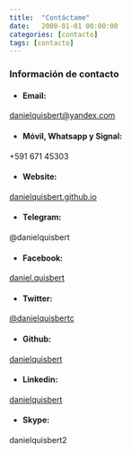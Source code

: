 ```yaml
---
title:  "Contáctame"
date:   2000-01-01 00:00:00
categories: [contacto]
tags: [contacto]
---
```


### Información de contacto

- #### **Email:** 
[danielquisbert@yandex.com](mailto:danielquisbert@yandex.com)

- #### **Móvil, Whatsapp y Signal:** 
+591 671 45303

- #### **Website:** 
[danielquisbert.github.io](https://danielquisbert.github.io)

- #### **Telegram:** 
@danielquisbert

- #### **Facebook:** 
[daniel.quisbert](https://www.facebook.com/daniel.quisbert/)

- #### **Twitter:** 
[@danielquisbertc](https://twitter.com/danielquisbertc)

- #### **Github:** 
[danielquisbert](https://github.com/danielquisbert)

- #### **Linkedin:** 
[danielquisbert](https://www.linkedin.com/in/danielquisbert/)

- #### **Skype:** 
danielquisbert2





